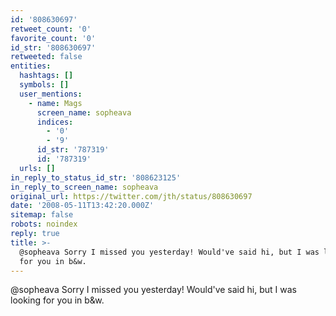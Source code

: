 ```yaml
---
id: '808630697'
retweet_count: '0'
favorite_count: '0'
id_str: '808630697'
retweeted: false
entities:
  hashtags: []
  symbols: []
  user_mentions:
    - name: Mags
      screen_name: sopheava
      indices:
        - '0'
        - '9'
      id_str: '787319'
      id: '787319'
  urls: []
in_reply_to_status_id_str: '808623125'
in_reply_to_screen_name: sopheava
original_url: https://twitter.com/jth/status/808630697
date: '2008-05-11T13:42:20.000Z'
sitemap: false
robots: noindex
reply: true
title: >-
  @sopheava Sorry I missed you yesterday! Would've said hi, but I was looking
  for you in b&w.
---
```


@sopheava Sorry I missed you yesterday! Would've said hi, but I was looking for you in b&w.